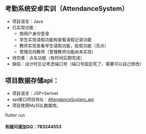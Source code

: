 
## 考勤系统安卓实训（AttendanceSystem）
 - 项目语言：Java
 - 已实现功能：
   + 按用户身份登录
   + 学生实现请假功能和查看请假记录功能
   + 教师实现查看学生请假功能，批假功能（亮点）
   + 管理员同教师（管理教师功能尚未实现）
 - 待完善：点名功能（有时间后期完成）
 - 缺陷：设计时忘记考虑端口号（端口号固定死了，需要可以自己修改）

## 项目数据存储api：
 - 项目语言：JSP+Serlvet
 - api接口项目地址：[AttendanceSystem_api](https://github.com/Silver-Age/AttendanceSystem_api)
 - 项目使用MySQL数据库。



flutter run

#### 有疑问请加QQ：783244553
